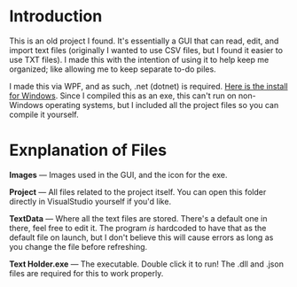 # Introduction

This is an old project I found. It's essentially a GUI that can read, edit, and import text files (originally I wanted to use CSV files, but I found it easier to use TXT files). I made this with the intention of using it to help keep me organized; like allowing me to keep separate to-do piles.

I made this via WPF, and as such, .net (dotnet) is required. [Here is the install for Windows](https://dotnet.microsoft.com/en-us/download/dotnet-framework). Since I compiled this as an exe, this can't run on non-Windows operating systems, but I included all the project files so you can compile it yourself.

# Exnplanation of Files

**Images** — Images used in the GUI, and the icon for the exe.

**Project** — All files related to the project itself. You can open this folder directly in VisualStudio yourself if you'd like.

**TextData** — Where all the text files are stored. There's a default one in there, feel free to edit it. The program *is* hardcoded to have that as the default file on launch, but I don't believe this will cause errors as long as you change the file before refreshing.

**Text Holder.exe** — The executable. Double click it to run! The .dll and .json files are required for this to work properly.
